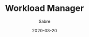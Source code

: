 ---
title: Workload Manager
subtitle: Sabre
layout: "layouts/design/design-article.njk"
date: 2020-03-20
---